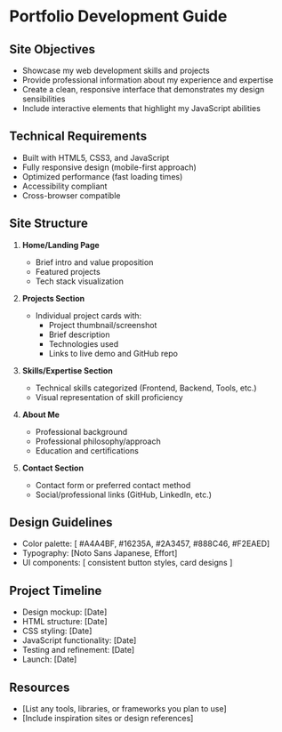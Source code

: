 # Portfolio Development Guide

## Site Objectives
- Showcase my web development skills and projects
- Provide professional information about my experience and expertise
- Create a clean, responsive interface that demonstrates my design sensibilities
- Include interactive elements that highlight my JavaScript abilities

## Technical Requirements
- Built with HTML5, CSS3, and JavaScript
- Fully responsive design (mobile-first approach)
- Optimized performance (fast loading times)
- Accessibility compliant
- Cross-browser compatible

## Site Structure
1. **Home/Landing Page**
   - Brief intro and value proposition
   - Featured projects
   - Tech stack visualization

2. **Projects Section**
   - Individual project cards with:
     - Project thumbnail/screenshot
     - Brief description
     - Technologies used
     - Links to live demo and GitHub repo

3. **Skills/Expertise Section**
   - Technical skills categorized (Frontend, Backend, Tools, etc.)
   - Visual representation of skill proficiency

4. **About Me**
   - Professional background
   - Professional philosophy/approach
   - Education and certifications

5. **Contact Section**
   - Contact form or preferred contact method
   - Social/professional links (GitHub, LinkedIn, etc.)

## Design Guidelines
- Color palette: [ #A4A4BF, #16235A, #2A3457, #888C46, #F2EAED]
- Typography: [Noto Sans Japanese, Effort]
- UI components: [ consistent button styles, card designs ]

## Project Timeline
- Design mockup: [Date]
- HTML structure: [Date]
- CSS styling: [Date]
- JavaScript functionality: [Date]
- Testing and refinement: [Date]
- Launch: [Date]

## Resources
- [List any tools, libraries, or frameworks you plan to use]
- [Include inspiration sites or design references]